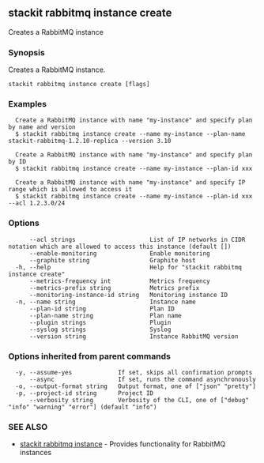 ## stackit rabbitmq instance create

Creates a RabbitMQ instance

### Synopsis

Creates a RabbitMQ instance.

```
stackit rabbitmq instance create [flags]
```

### Examples

```
  Create a RabbitMQ instance with name "my-instance" and specify plan by name and version
  $ stackit rabbitmq instance create --name my-instance --plan-name stackit-rabbitmq-1.2.10-replica --version 3.10

  Create a RabbitMQ instance with name "my-instance" and specify plan by ID
  $ stackit rabbitmq instance create --name my-instance --plan-id xxx

  Create a RabbitMQ instance with name "my-instance" and specify IP range which is allowed to access it
  $ stackit rabbitmq instance create --name my-instance --plan-id xxx --acl 1.2.3.0/24
```

### Options

```
      --acl strings                     List of IP networks in CIDR notation which are allowed to access this instance (default [])
      --enable-monitoring               Enable monitoring
      --graphite string                 Graphite host
  -h, --help                            Help for "stackit rabbitmq instance create"
      --metrics-frequency int           Metrics frequency
      --metrics-prefix string           Metrics prefix
      --monitoring-instance-id string   Monitoring instance ID
  -n, --name string                     Instance name
      --plan-id string                  Plan ID
      --plan-name string                Plan name
      --plugin strings                  Plugin
      --syslog strings                  Syslog
      --version string                  Instance RabbitMQ version
```

### Options inherited from parent commands

```
  -y, --assume-yes             If set, skips all confirmation prompts
      --async                  If set, runs the command asynchronously
  -o, --output-format string   Output format, one of ["json" "pretty"]
  -p, --project-id string      Project ID
      --verbosity string       Verbosity of the CLI, one of ["debug" "info" "warning" "error"] (default "info")
```

### SEE ALSO

* [stackit rabbitmq instance](./stackit_rabbitmq_instance.md)	 - Provides functionality for RabbitMQ instances

